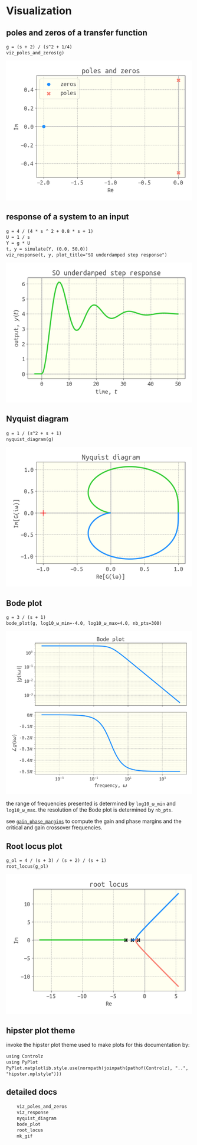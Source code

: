 # Visualization

## poles and zeros of a transfer function

```
g = (s + 2) / (s^2 + 1/4)
viz_poles_and_zeros(g)
```

![](example_poles_and_zeros.png)

## response of a system to an input

```
g = 4 / (4 * s ^ 2 + 0.8 * s + 1)
U = 1 / s
Y = g * U
t, y = simulate(Y, (0.0, 50.0))
viz_response(t, y, plot_title="SO underdamped step response")
```

![](SO_underdamped_step_response.png)

## Nyquist diagram

```
g = 1 / (s^2 + s + 1)
nyquist_diagram(g)
```

![](example_nyquist.png)

## Bode plot

```
g = 3 / (s + 1)
bode_plot(g, log10_ω_min=-4.0, log10_ω_max=4.0, nb_pts=300)
```

![](example_bode.png)

the range of frequencies presented is determined by `log10_ω_min` and `log10_ω_max`. the resolution of the Bode plot is determined by `nb_pts`.

see [`gain_phase_margins`](@ref) to compute the gain and phase margins and the critical and gain crossover frequencies.

## Root locus plot

```
g_ol = 4 / (s + 3) / (s + 2) / (s + 1)
root_locus(g_ol)
```

![](example_root_locus.png)

## hipster plot theme

invoke the hipster plot theme used to make plots for this documentation by:

```
using Controlz
using PyPlot
PyPlot.matplotlib.style.use(normpath(joinpath(pathof(Controlz), "..", "hipster.mplstyle")))
```

## detailed docs

```@docs
    viz_poles_and_zeros
    viz_response
    nyquist_diagram
    bode_plot
    root_locus
    mk_gif
```
